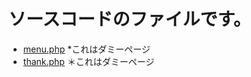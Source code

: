# ソースコードのファイルです。 #
- [menu.php](https://github.com/Aso2001031/System4_ver2.0/blob/main/07_%E3%82%BD%E3%83%BC%E3%82%B9%E3%82%B3%E3%83%BC%E3%83%89/login.php) *これはダミーページ
- [thank.php](https://github.com/Aso2001031/System4_ver2.0/blob/main/07_%E3%82%BD%E3%83%BC%E3%82%B9%E3%82%B3%E3%83%BC%E3%83%89/thank.php) ＊これはダミーページ
